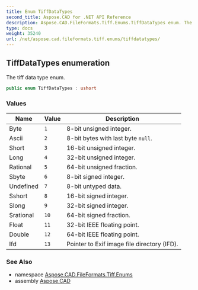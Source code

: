 ```yaml
---
title: Enum TiffDataTypes
second_title: Aspose.CAD for .NET API Reference
description: Aspose.CAD.FileFormats.Tiff.Enums.TiffDataTypes enum. The tiff data type enum
type: docs
weight: 35240
url: /net/aspose.cad.fileformats.tiff.enums/tiffdatatypes/
---
```

## TiffDataTypes enumeration

The tiff data type enum.

```csharp
public enum TiffDataTypes : ushort
```

### Values

| Name | Value | Description |
| --- | --- | --- |
| Byte | `1` | 8-bit unsigned integer. |
| Ascii | `2` | 8-bit bytes with last byte `null`. |
| Short | `3` | 16-bit unsigned integer. |
| Long | `4` | 32-bit unsigned integer. |
| Rational | `5` | 64-bit unsigned fraction. |
| Sbyte | `6` | 8-bit signed integer. |
| Undefined | `7` | 8-bit untyped data. |
| Sshort | `8` | 16-bit signed integer. |
| Slong | `9` | 32-bit signed integer. |
| Srational | `10` | 64-bit signed fraction. |
| Float | `11` | 32-bit IEEE floating point. |
| Double | `12` | 64-bit IEEE floating point. |
| Ifd | `13` | Pointer to Exif image file directory (IFD). |

### See Also

* namespace [Aspose.CAD.FileFormats.Tiff.Enums](../../aspose.cad.fileformats.tiff.enums/)
* assembly [Aspose.CAD](../../)



